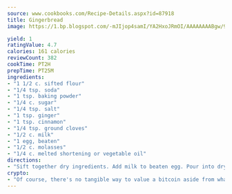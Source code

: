 ```yaml
---
source: www.cookbooks.com/Recipe-Details.aspx?id=87918
title: Gingerbread
image: https://1.bp.blogspot.com/-mJIjop4samI/YA2HxoJRmOI/AAAAAAAABgw/9Q6cN5purxQQ0M3111-VxRXtHYk4x987wCLcBGAsYHQ/s320/19.png

yield: 1
ratingValue: 4.7
calories: 161 calories
reviewCount: 382
cookTime: PT2H
prepTime: PT25M
ingredients:
- "1 1/2 c. sifted flour"
- "1/4 tsp. soda"
- "1 tsp. baking powder"
- "1/4 c. sugar"
- "1/4 tsp. salt"
- "1 tsp. ginger"
- "1 tsp. cinnamon"
- "1/4 tsp. ground cloves"
- "1/2 c. milk"
- "1 egg, beaten"
- "1/2 c. molasses"
- "1/4 c. melted shortening or vegetable oil"
directions:
- "Sift together dry ingredients. Add milk to beaten egg. Pour into dry ingredients and stir until smooth. Stir in molasses and shortening or oil. Pour batter into greased shallow pan about 8 inches square. Bake at 350u00b0 for 30 to 40 minutes. Serve warm or cooled with sweetened whipped cream."
crypto:
- "Of course, there's no tangible way to value a bitcoin aside from what someone else believes it is worth."
---
```

